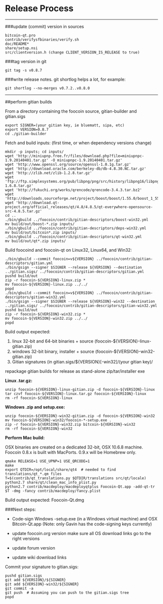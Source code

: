 Release Process
====================

* * *

###update (commit) version in sources


	bitcoin-qt.pro
	contrib/verifysfbinaries/verify.sh
	doc/README*
	share/setup.nsi
	src/clientversion.h (change CLIENT_VERSION_IS_RELEASE to true)

###tag version in git

	git tag -s v0.8.7

###write release notes. git shortlog helps a lot, for example:

	git shortlog --no-merges v0.7.2..v0.8.0

* * *

##perform gitian builds

 From a directory containing the foocoin source, gitian-builder and gitian.sigs
  
	export SIGNER=(your gitian key, ie bluematt, sipa, etc)
	export VERSION=0.8.7
	cd ./gitian-builder

 Fetch and build inputs: (first time, or when dependency versions change)

	mkdir -p inputs; cd inputs/
	wget 'http://miniupnp.free.fr/files/download.php?file=miniupnpc-1.9.20140401.tar.gz' -O miniupnpc-1.9.20140401.tar.gz'
	wget 'http://www.openssl.org/source/openssl-1.0.1g.tar.gz'
	wget 'http://download.oracle.com/berkeley-db/db-4.8.30.NC.tar.gz'
	wget 'http://zlib.net/zlib-1.2.8.tar.gz'
	wget 'ftp://ftp.simplesystems.org/pub/libpng/png/src/history/libpng16/libpng-1.6.8.tar.gz'
	wget 'http://fukuchi.org/works/qrencode/qrencode-3.4.3.tar.bz2'
	wget 'http://downloads.sourceforge.net/project/boost/boost/1.55.0/boost_1_55_0.tar.bz2'
	wget 'http://download.qt-project.org/official_releases/qt/4.8/4.8.5/qt-everywhere-opensource-src-4.8.5.tar.gz'
	cd ..
	./bin/gbuild ../foocoin/contrib/gitian-descriptors/boost-win32.yml
	mv build/out/boost-*.zip inputs/
	./bin/gbuild ../foocoin/contrib/gitian-descriptors/deps-win32.yml
	mv build/out/bitcoin*.zip inputs/
	./bin/gbuild ../foocoin/contrib/gitian-descriptors/qt-win32.yml
	mv build/out/qt*.zip inputs/

 Build foocoind and foocoin-qt on Linux32, Linux64, and Win32:
  
	./bin/gbuild --commit foocoin=v${VERSION} ../foocoin/contrib/gitian-descriptors/gitian.yml
	./bin/gsign --signer $SIGNER --release ${VERSION} --destination ../gitian.sigs/ ../foocoin/contrib/gitian-descriptors/gitian.yml
	pushd build/out
	zip -r foocoin-${VERSION}-linux.zip *
	mv foocoin-${VERSION}-linux.zip ../../
	popd
	./bin/gbuild --commit foocoin=v${VERSION} ../foocoin/contrib/gitian-descriptors/gitian-win32.yml
	./bin/gsign --signer $SIGNER --release ${VERSION}-win32 --destination ../gitian.sigs/ ../foocoin/contrib/gitian-descriptors/gitian-win32.yml
	pushd build/out
	zip -r foocoin-${VERSION}-win32.zip *
	mv foocoin-${VERSION}-win32.zip ../../
	popd

  Build output expected:

  1. linux 32-bit and 64-bit binaries + source (foocoin-${VERSION}-linux-gitian.zip)
  2. windows 32-bit binary, installer + source (foocoin-${VERSION}-win32-gitian.zip)
  3. Gitian signatures (in gitian.sigs/${VERSION}[-win32]/(your gitian key)/

repackage gitian builds for release as stand-alone zip/tar/installer exe

**Linux .tar.gz:**

	unzip foocoin-${VERSION}-linux-gitian.zip -d foocoin-${VERSION}-linux
	tar czvf foocoin-${VERSION}-linux.tar.gz foocoin-${VERSION}-linux
	rm -rf foocoin-${VERSION}-linux

**Windows .zip and setup.exe:**

	unzip foocoin-${VERSION}-win32-gitian.zip -d foocoin-${VERSION}-win32
	mv foocoin-${VERSION}-win32/foocoin-*-setup.exe .
	zip -r foocoin-${VERSION}-win32.zip bitcoin-${VERSION}-win32
	rm -rf foocoin-${VERSION}-win32

**Perform Mac build:**

  OSX binaries are created on a dedicated 32-bit, OSX 10.6.8 machine.
  Foocoin 0.8.x is built with MacPorts.  0.9.x will be Homebrew only.

	qmake RELEASE=1 USE_UPNP=1 USE_QRCODE=1
	make
	export QTDIR=/opt/local/share/qt4  # needed to find translations/qt_*.qm files
	T=$(contrib/qt_translations.py $QTDIR/translations src/qt/locale)
	python2.7 share/qt/clean_mac_info_plist.py
	python2.7 contrib/macdeploy/macdeployqtplus Foocoin-Qt.app -add-qt-tr $T -dmg -fancy contrib/macdeploy/fancy.plist

 Build output expected: Foocoin-Qt.dmg

###Next steps:

* Code-sign Windows -setup.exe (in a Windows virtual machine) and
  OSX Bitcoin-Qt.app (Note: only Gavin has the code-signing keys currently)

* update foocoin.org version
  make sure all OS download links go to the right versions

* update forum version

* update wiki download links

Commit your signature to gitian.sigs:

	pushd gitian.sigs
	git add ${VERSION}/${SIGNER}
	git add ${VERSION}-win32/${SIGNER}
	git commit -a
	git push  # Assuming you can push to the gitian.sigs tree
	popd

